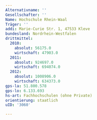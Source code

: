 ```yaml
---
Alternativname: ''
Gesellschafter: ''
Name: Hochschule Rhein-Waal
Träger: ''
addi: Marie-Curie Str. 1, 47533 Kleve
bundesland: Nordrhein-Westfalen
drittmittel:
  2010:
    absolut: 56175.0
    wirtschaft: 47903.0
  2011:
    absolut: 924697.0
    wirtschaft: 694074.0
  2012:
    absolut: 1008906.0
    wirtschaft: 634373.0
gps-la: 51.800.578
gps-lo: 6.133.693
hs-art: Fachhochschulen (ohne Private)
orientierung: staatlich
uID: '3060'

---
```


